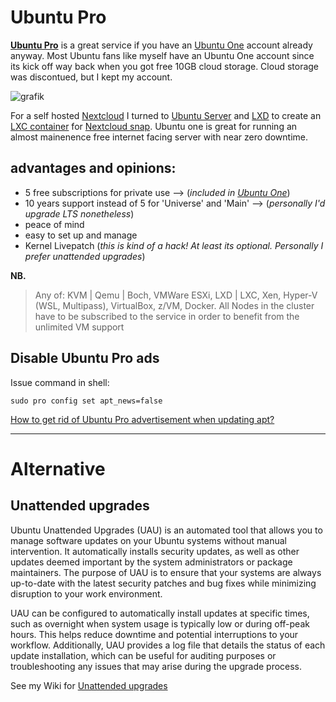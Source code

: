 # Ubuntu Pro

[**Ubuntu Pro**](https://ubuntu.com/pricing/pro) is a great service if you have an [Ubuntu One](https://login.ubuntu.com) account already anyway. Most Ubuntu fans like myself have an Ubuntu One account since its kick off way back when you got free 10GB cloud storage. Cloud storage was discontued, but I kept my account.

![grafik](https://user-images.githubusercontent.com/54933878/226614459-a7c86f96-56dc-4143-8f53-8da933db4adc.png)

For a self hosted [Nextcloud](https://nextcloud.com/) I turned to [Ubuntu Server](https://ubuntu.com/download/server) and [LXD](https://linuxcontainers.org/lxd/) to create an [LXC container](https://linuxcontainers.org/lxc/) for [Nextcloud snap](https://github.com/nextcloud-snap/nextcloud-snap). Ubuntu one is great for running an almost mainenence free internet facing server with near zero downtime.

## advantages and opinions:

 * 5 free subscriptions for private use --> (*included in [Ubuntu One](https://login.ubuntu.com)*)
 * 10 years support instead of 5 for 'Universe' and 'Main' --> (*personally I'd upgrade LTS nonetheless*)
 * peace of mind
 * easy to set up and manage
 * Kernel Livepatch (*this is kind of a hack! At least its optional. Personally I prefer unattended upgrades*)

**NB.**
> Any of: KVM | Qemu | Boch, VMWare ESXi, LXD | LXC, Xen, Hyper-V (WSL, Multipass), VirtualBox, z/VM, Docker. All Nodes in the cluster have to be subscribed to the service in order to benefit from the unlimited VM support


## Disable Ubuntu Pro ads


Issue command in shell:
```
sudo pro config set apt_news=false
```

[How to get rid of Ubuntu Pro advertisement when updating apt?](https://askubuntu.com/questions/1434512/how-to-get-rid-of-ubuntu-pro-advertisement-when-updating-apt)

----

# Alternative

## Unattended upgrades

Ubuntu Unattended Upgrades (UAU) is an automated tool that allows you to manage software updates on your Ubuntu systems without manual intervention. It automatically installs security updates, as well as other updates deemed important by the system administrators or package maintainers. The purpose of UAU is to ensure that your systems are always up-to-date with the latest security patches and bug fixes while minimizing disruption to your work environment.

UAU can be configured to automatically install updates at specific times, such as overnight when system usage is typically low or during off-peak hours. This helps reduce downtime and potential interruptions to your workflow. Additionally, UAU provides a log file that details the status of each update installation, which can be useful for auditing purposes or troubleshooting any issues that may arise during the upgrade process.

See my Wiki for [Unattended upgrades](https://github.com/scubamuc/scubamuc.github.io/blob/scubamuc/wiki-md/SYSTEM--Unattended_Upgrades.md)
